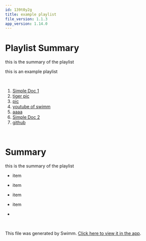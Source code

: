 ```yaml
---
id: 139t0y2g
title: example playlist
file_version: 1.1.3
app_version: 1.14.0
---
```


<!-- Intro - Do not remove this comment -->
# Playlist Summary

this is the summary of the playlist

this is an example playlist

<br/>

<!-- Steps - Do not remove this comment -->
1. [Simple Doc 1](simple-doc-1.e6uflifs.sw.md)
2. [tiger pic](./with-tiger.md)
3. [pic](./file-with-pic.md)
4. [youtube of swimm](https://www.youtube.com/watch?v=fDB-dPbi4vc)
5. [aaaa](https://swimm-web-app.web.app/repos/Z2l0aHViJTNBJTNBZGVtbzEtbWQxJTNBJTNBZXJhbi1zd2ltbQ==/docs/9ly7p)
6. [Simple Doc 2](simple-doc-2.eicbln33.sw.md)
7. [github](https://github.com)


<br/>

<!-- Summary - Do not remove this comment -->
# Summary

this is the summary of the playlist

*   item

*   item

*   item

*   item

*

<br/>

This file was generated by Swimm. [Click here to view it in the app](https://swimm-web-app.web.app/repos/Z2l0aHViJTNBJTNBdDElM0ElM0FlcmFuLXN3aW1t/playlists/139t0y2g).
